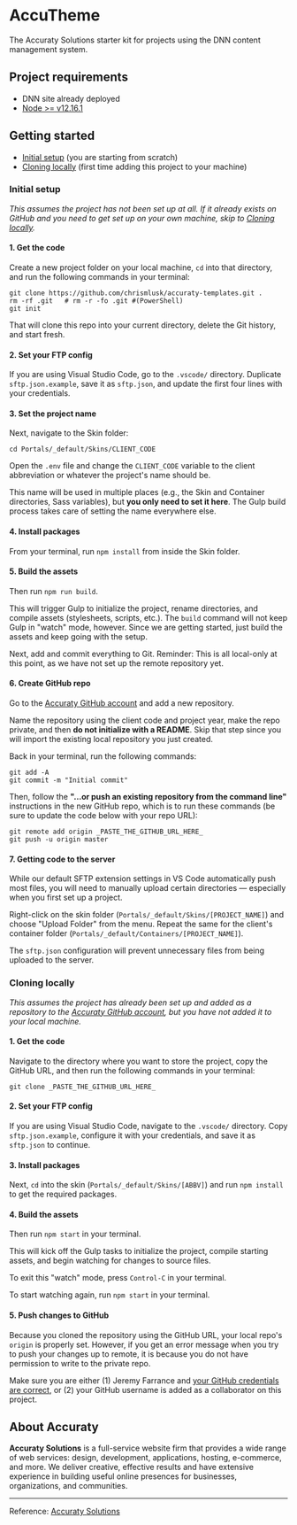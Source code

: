 # AccuTheme

The Accuraty Solutions starter kit for projects using the DNN content management system.

## Project requirements

- DNN site already deployed
- [Node >= v12.16.1](https://nodejs.org/en)

## Getting started

- [Initial setup](https://github.com/chrismlusk/accuraty-templates#initial-setup) (you are starting from scratch)
- [Cloning locally](https://github.com/chrismlusk/accuraty-templates#cloning-locally) (first time adding this project to your machine)

### Initial setup

_This assumes the project has not been set up at all. If it already exists on GitHub and you need to get set up on your own machine, skip to [Cloning locally](https://github.com/chrismlusk/accuraty-templates#cloning-locally)._

#### 1. Get the code

Create a new project folder on your local machine, `cd` into that directory, and run the following commands in your terminal:

```
git clone https://github.com/chrismlusk/accuraty-templates.git .
rm -rf .git   # rm -r -fo .git #(PowerShell)
git init
```

That will clone this repo into your current directory, delete the Git history, and start fresh.

#### 2. Set your FTP config

If you are using Visual Studio Code, go to the `.vscode/` directory. Duplicate `sftp.json.example`, save it as `sftp.json`, and update the first four lines with your credentials.

#### 3. Set the project name

Next, navigate to the Skin folder:

```
cd Portals/_default/Skins/CLIENT_CODE
```

Open the `.env` file and change the `CLIENT_CODE` variable to the client abbreviation or whatever the project's name should be.

This name will be used in multiple places (e.g., the Skin and Container directories, Sass variables), but **you only need to set it here**. The Gulp build process takes care of setting the name everywhere else.

#### 4. Install packages

From your terminal, run `npm install` from inside the Skin folder.

#### 5. Build the assets

Then run `npm run build`.

This will trigger Gulp to initialize the project, rename directories, and compile assets (stylesheets, scripts, etc.). The `build` command will not keep Gulp in "watch" mode, however. Since we are getting started, just build the assets and keep going with the setup.

Next, add and commit everything to Git. Reminder: This is all local-only at this point, as we have not set up the remote repository yet.

#### 6. Create GitHub repo

Go to the [Accuraty GitHub account](https://github.com/Accuraty) and add a new repository.

Name the repository using the client code and project year, make the repo private, and then **do not initialize with a README**. Skip that step since you will import the existing local repository you just created.

Back in your terminal, run the following commands:

```
git add -A
git commit -m "Initial commit"
```

Then, follow the **"…or push an existing repository from the command line"** instructions in the new GitHub repo, which is to run these commands (be sure to update the code below with your repo URL):

```
git remote add origin _PASTE_THE_GITHUB_URL_HERE_
git push -u origin master
```

#### 7. Getting code to the server

While our default SFTP extension settings in VS Code automatically push most files, you will need to manually upload certain directories — especially when you first set up a project. 

Right-click on the skin folder (`Portals/_default/Skins/[PROJECT_NAME]`) and choose "Upload Folder" from the menu. Repeat the same for the client's container folder (`Portals/_default/Containers/[PROJECT_NAME]`).

The `sftp.json` configuration will prevent unnecessary files from being uploaded to the server.

### Cloning locally

_This assumes the project has already been set up and added as a repository to the [Accuraty GitHub account](https://github.com/Accuraty), but you have not added it to your local machine._

#### 1. Get the code

Navigate to the directory where you want to store the project, copy the GitHub URL, and then run the following commands in your terminal:

```
git clone _PASTE_THE_GITHUB_URL_HERE_
```

#### 2. Set your FTP config

If you are using Visual Studio Code, navigate to the `.vscode/` directory. Copy `sftp.json.example`, configure it with your credentials, and save it as `sftp.json` to continue.

#### 3. Install packages

Next, `cd` into the skin (`Portals/_default/Skins/[ABBV]`) and run `npm install` to get the required packages.

#### 4. Build the assets

Then run `npm start` in your terminal.

This will kick off the Gulp tasks to initialize the project, compile starting assets, and begin watching for changes to source files.

To exit this "watch" mode, press `Control-C` in your terminal.

To start watching again, run `npm start` in your terminal.

#### 5. Push changes to GitHub

Because you cloned the repository using the GitHub URL, your local repo's `origin` is properly set. However, if you get an error message when you try to push your changes up to remote, it is because you do not have permission to write to the private repo. 

Make sure you are either (1) Jeremy Farrance and [your GitHub credentials are correct](https://help.github.com/en/articles/caching-your-github-password-in-git), or (2) your GitHub username is added as a collaborator on this project.

## About Accuraty

**Accuraty Solutions** is a full-service website firm that provides a wide range of web services: design, development, applications, hosting, e-commerce, and more. We deliver creative, effective results and have extensive experience in building useful online presences for businesses, organizations, and communities.

---

Reference: [Accuraty Solutions](https://www.accuraty.com)
